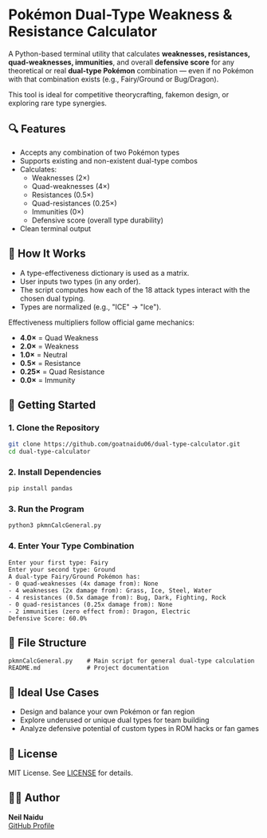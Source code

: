 # Pokémon Dual-Type Weakness & Resistance Calculator

A Python-based terminal utility that calculates **weaknesses, resistances, quad-weaknesses, immunities**, and overall **defensive score** for any theoretical or real **dual-type Pokémon** combination — even if no Pokémon with that combination exists (e.g., Fairy/Ground or Bug/Dragon).

This tool is ideal for competitive theorycrafting, fakemon design, or exploring rare type synergies.

## 🔍 Features

- Accepts any combination of two Pokémon types  
- Supports existing and non-existent dual-type combos  
- Calculates:
  - Weaknesses (2×)
  - Quad-weaknesses (4×)
  - Resistances (0.5×)
  - Quad-resistances (0.25×)
  - Immunities (0×)
  - Defensive score (overall type durability)
- Clean terminal output

## 🧠 How It Works

- A type-effectiveness dictionary is used as a matrix.
- User inputs two types (in any order).
- The script computes how each of the 18 attack types interact with the chosen dual typing.
- Types are normalized (e.g., "ICE" → "Ice").

Effectiveness multipliers follow official game mechanics:
- **4.0×** = Quad Weakness  
- **2.0×** = Weakness  
- **1.0×** = Neutral  
- **0.5×** = Resistance  
- **0.25×** = Quad Resistance  
- **0.0×** = Immunity  

## 🚀 Getting Started

### 1. Clone the Repository

```bash
git clone https://github.com/goatnaidu06/dual-type-calculator.git  
cd dual-type-calculator  
```

### 2. Install Dependencies

```bash
pip install pandas  
```

### 3. Run the Program

```bash
python3 pkmnCalcGeneral.py  
```

### 4. Enter Your Type Combination

```
Enter your first type: Fairy
Enter your second type: Ground
A dual-type Fairy/Ground Pokémon has:
- 0 quad-weaknesses (4x damage from): None
- 4 weaknesses (2x damage from): Grass, Ice, Steel, Water
- 4 resistances (0.5x damage from): Bug, Dark, Fighting, Rock
- 0 quad-resistances (0.25x damage from): None
- 2 immunities (zero effect from): Dragon, Electric
Defensive Score: 60.0%
```

## 📁 File Structure

```
pkmnCalcGeneral.py    # Main script for general dual-type calculation  
README.md             # Project documentation  
```

## 🎯 Ideal Use Cases

- Design and balance your own Pokémon or fan region  
- Explore underused or unique dual types for team building  
- Analyze defensive potential of custom types in ROM hacks or fan games  

## 📜 License

MIT License. See [LICENSE](LICENSE) for details.

## 👨‍💻 Author

**Neil Naidu**  
[GitHub Profile](https://github.com/goatnaidu06)
